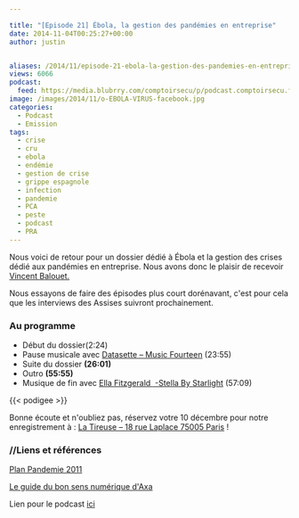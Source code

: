 ```yaml
---

title: "[Episode 21] Ébola, la gestion des pandémies en entreprise"
date: 2014-11-04T00:25:27+00:00
author: justin


aliases: /2014/11/episode-21-ebola-la-gestion-des-pandemies-en-entreprise/
views: 6066
podcast:
  feed: https://media.blubrry.com/comptoirsecu/p/podcast.comptoirsecu.fr/CSEC.EP21.2014-11-03.PANDEMIE_EBOLA.mp3
image: /images/2014/11/o-EBOLA-VIRUS-facebook.jpg
categories:
  - Podcast
  - Emission
tags:
  - crise
  - cru
  - ebola
  - endémie
  - gestion de crise
  - grippe espagnole
  - infection
  - pandemie
  - PCA
  - peste
  - podcast
  - PRA
---
```



Nous voici de retour pour un dossier dédié à Ébola et la gestion des crises dédié aux pandémies en entreprise. Nous avons donc le plaisir de recevoir [Vincent Balouet](https://plus.google.com/u/0/+VincentBalouet/)[.](https://plus.google.com/u/0/110251727190072935740?prsrc=4)

Nous essayons de faire des épisodes plus court dorénavant, c'est pour cela que les interviews des Assises suivront prochainement.

### Au programme

  * Début du dossier<span >(2:24)</span>
  * Pause musicale avec [Datasette – Music Fourteen](http://datassette.bandcamp.com/track/minus-fourteen) <span >(23:55)</span>
  * Suite du dossier **(26:01)**
  * Outro **(55:55)**
  * Musique de fin avec [<span  data->Ella Fitzgerald </span><i ></i> -Stella By Starlight](http://www.discogs.com/Ella-Fitzgerald-Clap-Hands-Here-Comes-Charlie/master/324954) <span >(57:09)</span>


  {{< podigee >}}







Bonne écoute et n'oubliez pas, réservez votre 10 décembre pour notre enregistrement à : [La Tireuse – 18 rue Laplace 75005 Paris](http://latireuse.fr/) !



### //Liens et références

[Plan Pandemie 2011](http://www.sante.gouv.fr/plan-national-de-prevention-et-de-lutte-pandemie-grippale-2011.html)

[Le guide du bon sens numérique d'Axa](http://www.axaprevention.fr/documents/fichiers_pdf/axa_guide_bsn.pdf)

Lien pour le podcast [ici](https://media.blubrry.com/comptoirsecu/p/www.comptoirsecu.fr/Episode/ComptoirSecu_Episode_21_Pandemie_Ebola.mp3)
